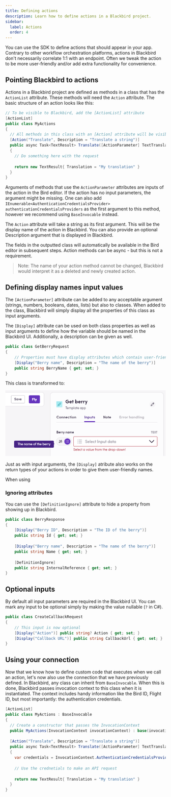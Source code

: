 ```yaml
---
title: Defining actions
description: Learn how to define actions in a Blackbird project.
sidebar:
  label: Actions
  order: 4
---
```


You can use the SDK to define actions that should appear in your app. Contrary to other workflow orchestration platforms, actions in Blackbird don't necessarily correlate 1:1 with an endpoint. Often we tweak the action to be more user-friendly and/or add extra functionality for convenience.

## Pointing Blackbird to actions

Actions in a Blackbird project are defined as methods in a class that has the `ActionList` attribute. These methods will need the `Action` attribute. The basic structure of an action looks like this:

```cs
// To be visible to Blackbird, add the [ActionList] attribute
[ActionList]
public class MyActions
{
  // All methods in this class with an [Action] attribute will be visible as actions in Blackbird
  [Action("Translate", Description = "Translate a string")]
  public async Task<TextResult> Translate([ActionParameter] TextTranslationRequest request)
  {
    // Do something here with the request

    return new TextResult{ Translation = "My translation" }
  }
}
```

Arguments of methods that use the `ActionParameter` attributes are inputs of the action in the Bird editor. If the action has no input parameters, the argument might be missing. One can also add `IEnumerable<AuthenticationCredentialsProvider> authenticationCredentialsProviders` as the first argument to this method, however we recommend using `BaseInvocable` instead.

The `Action` attribute will take a string as its first argument. This will be the display name of the action in Blackbird. You can also provide an optional Description argument that is displayed in Blackbird.

The fields in the outputted class will automatically be available in the Bird editor in subsequent steps. Action methods can be async - but this is not a requirement.

> Note: The name of your action method cannot be changed, Blackbird would interpret it as a deleted and newly created action.

## Defining display names input values

The `[ActionParameter]` attribute can be added to any acceptable argument (strings, numbers, booleans, dates, lists) but also to classes. When added to the class, Blackbird will simply display all the properties of this class as input arguments.

The `[Display]` attribute can be used on both class properties as well as input arguments to define how the variable should be named in the Blackbird UI. Additionally, a description can be given as well.

```cs
public class GetBerryRequest
{
    // Properties must have display attributes which contain user-friendly name of variable
    [Display("Berry name", Description = "The name of the berry")]
    public string BerryName { get; set; }
}
```

This class is transformed to:

![connection](../../../assets/docs/berry.png)

Just as with input arguments, the `[Display]` atribute also works on the return types of your actions in order to give them user-friendly names.

When using

### Ignoring attributes

You can use the `[DefinitionIgnore]` attribute to hide a property from showing up in Blackbird.

```cs
public class BerryResponse
{
    [Display("Berry ID", Description = "The ID of the berry")]
    public string Id { get; set; }

    [Display("Berry name", Description = "The name of the berry")]
    public string Name { get; set; }

    [DefinitionIgnore]
    public string InternalReference { get; set; }
}
```

## Optional inputs

By default all input parameters are required in the Blackbird UI. You can mark any input to be optional simply by making the value nullable (`?` in C#).

```cs
public class CreateCallbackRequest
{
    // This input is now optional
    [Display("Action")] public string? Action { get; set; }
    [Display("Callback URL")] public string CallbackUrl { get; set; }
}
```

## Using your connection

Now that we know how to define custom code that executes when we call an action, let's now also use the connection that we have previously defined.
In Blackbird, any class can inherit from `BaseInvocable`. When this is done, Blackbird passes invocation context to this class when it is instantiated. The context includes handy information like the Bird ID, Flight ID, but most importantly: the authentication credentials.

```cs
[ActionList]
public class MyActions : BaseInvocable
{
  // Create a constructor that passes the InvocationContext
  public MyActions(InvocationContext invocationContext) : base(invocationContext) {}

  [Action("Translate", Description = "Translate a string")]
  public async Task<TextResult> Translate([ActionParameter] TextTranslationRequest request)
  {
    var credentials = InvocationContext.AuthenticationCredentialsProviders;

    // Use the crednetials to make an API request

    return new TextResult{ Translation = "My translation" }
  }
}
```
